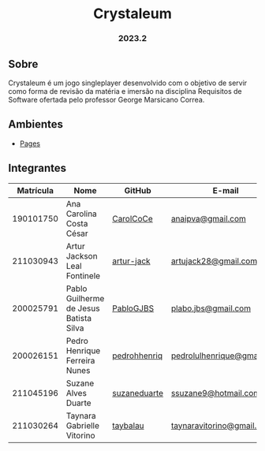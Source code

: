 <h1 align="center"> Crystaleum  </h1>
<h3 align="center"> 2023.2 </h3>

## Sobre

Crystaleum é um jogo singleplayer desenvolvido com o objetivo de servir como forma de revisão da matéria e imersão na disciplina Requisitos de Software ofertada pelo professor George Marsicano Correa.

## Ambientes

- [Pages](https://mdsreq-fga-unb.github.io/2023.2-Crystaleum/)

## Integrantes

| Matrícula | Nome                                   | GitHub                                          | E-mail                     |
| --------- | -------------------------------------- | ----------------------------------------------- | -------------------------- |
| 190101750 | Ana Carolina Costa César               | [CarolCoCe](https://github.com/CarolCoCe)       | anaipva@gmail.com          |
| 211030943 | Artur Jackson Leal Fontinele           | [artur-jack](https://github.com/artur-jack)     | artujack28@gmail.com       |
| 200025791 | Pablo Guilherme de Jesus Batista Silva | [PabloGJBS](https://github.com/PabloGJBS)       | plabo.jbs@gmail.com        |
| 200026151 | Pedro Henrique Ferreira Nunes          | [pedrohhenriq](https://github.com/pedrohhenriq) | pedrolulhenrique@gmail.com |
| 211045196 | Suzane Alves Duarte                    | [suzaneduarte](https://github.com/suzaneduarte) | ssuzane9@hotmail.com       |
| 211030264 | Taynara Gabrielle Vitorino             | [taybalau](https://github.com/taybalau)         | taynaravitorino@gmail.com  |
